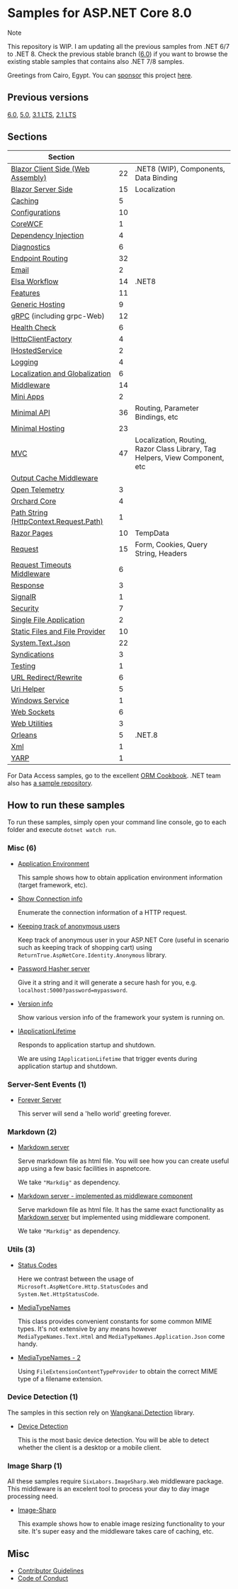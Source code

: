 # Samples for ASP.NET Core 8.0 

> [!NOTE]
> This repository is WIP. I am updating all the previous samples from .NET 6/7 to .NET 8. Check the previous stable branch ([6.0](https://github.com/dodyg/practical-aspnetcore/tree/net6.0/)) if you want to browse the existing stable samples that contains also .NET 7/8 samples.

Greetings from Cairo, Egypt. You can [sponsor](https://github.com/sponsors/dodyg) this project [here](https://github.com/sponsors/dodyg). 

## Previous versions

[6.0](https://github.com/dodyg/practical-aspnetcore/tree/net6.0/), [5.0](https://github.com/dodyg/practical-aspnetcore/tree/net5.0/), [3.1 LTS](https://github.com/dodyg/practical-aspnetcore/tree/3.1-LTS/), [2.1 LTS](https://github.com/dodyg/practical-aspnetcore/tree/2.1-LTS)

## Sections

| Section                                                             |     |                                                                              |
| ------------------------------------------------------------------- | --- | ---------------------------------------------------------------------------- |
| [Blazor Client Side (Web Assembly)](/projects/blazor/README.md)     | 22  | .NET8 (WIP), Components, Data Binding                                        |
| [Blazor Server Side](/projects/blazor-ss)                           | 15  | Localization                                                                 |
| [Caching](/projects/caching)                                        | 5   |                                                                              |
| [Configurations](/projects/configurations)                          | 10  |                                                                              |
| [CoreWCF](/projects/corewcf)                                        | 1   |                                                                              |
| [Dependency Injection](/projects/dependency-injection/)             | 4   |                                                                              |
| [Diagnostics](/projects/diagnostics)                                | 6   |                                                                              |
| [Endpoint Routing](/projects/endpoint-routing)                      | 32  |                                                                              |
| [Email](/projects/mailkit)                                          | 2   |                                                                              |
| [Elsa Workflow](/projects/elsa)                                     | 14  | .NET8                                                                        |
| [Features](/projects/features)                                      | 11  |                                                                              |
| [Generic Hosting](/projects/generic-host)                           | 9   |                                                                              |
| [gRPC](/projects/grpc) (including grpc-Web)                         | 12  |                                                                              |
| [Health Check](/projects/health-check)                              | 6   |                                                                              |
| [IHttpClientFactory](/projects/httpclientfactory)                   | 4   |                                                                              |
| [IHostedService](/projects/ihosted-service)                         | 2   |                                                                              |
| [Logging](/projects/logging)                                        | 4   |                                                                              |
| [Localization and Globalization](/projects/localization)            | 6   |                                                                              |
| [Middleware](/projects/middleware)                                  | 14  |                                                                              |
| [Mini Apps](/projects/mini)                                         | 2   |                                                                              |
| [Minimal API](/projects/minimal-api)                                | 36  | Routing, Parameter Bindings, etc                                             |
| [Minimal Hosting](/projects/minimal-hosting)                        | 23  |                                                                              |
| [MVC](/projects/mvc)                                                | 47  | Localization, Routing, Razor Class Library, Tag Helpers, View Component, etc |
| [Output Cache Middleware](/projets/output-cache-middleware)         |     |                                                                              |
| [Open Telemetry](/projects/open-telemetry/)                         | 3   |                                                                              |
| [Orchard Core](/projects/orchard-core)                              | 4   |                                                                              |
| [Path String (HttpContext.Request.Path)](/projects/path-string)     | 1   |                                                                              |
| [Razor Pages](/projects/razor-pages)                                | 10  | TempData                                                                     |
| [Request](/projects/request)                                        | 15  | Form, Cookies, Query String, Headers                                         |
| [Request Timeouts Middleware](/projets/request-timeouts-middleware) | 6   |                                                                              |
| [Response](/projects/response)                                      | 3   |                                                                              |
| [SignalR](/projects/signalr)                                        | 1   |                                                                              |
| [Security](/projects/security)                                      | 7   |                                                                              |
| [Single File Application](/projects/sfa)                            | 2   |                                                                              |
| [Static Files and File Provider](/projects/file-provider)           | 10  |                                                                              |
| [System.Text.Json](/projects/json)                                  | 22  |                                                                              |
| [Syndications](/projects/syndications)                              | 3   |                                                                              |
| [Testing](/projects/testing)                                        | 1   |                                                                              |
| [URL Redirect/Rewrite](/projects/rewrite)                           | 6   |                                                                              |
| [Uri Helper](/projects/uri-helper)                                  | 5   |                                                                              |
| [Windows Service](/projects/windows-service)                        | 1   |                                                                              |
| [Web Sockets](/projects/web-sockets)                                | 6   |                                                                              |
| [Web Utilities](/projects/web-utilities)                            | 3   |                                                                              |
| [Orleans](/projects/orleans)                                        | 5   | .NET.8                                                                       |
| [Xml](/projects/xml)                                                | 1   |                                                                              |
| [YARP](/projects/yarp)                                              | 1   |                                                                              |

For Data Access samples, go to the excellent [ORM Cookbook](https://github.com/Grauenwolf/DotNet-ORM-Cookbook). .NET team also has [a sample repository](https://github.com/dotnet/samples).

## How to run these samples

To run these samples, simply open your command line console, go to each folder and execute `dotnet watch run`.

### Misc (6)

-   [Application Environment](/projects/application-environment)

    This sample shows how to obtain application environment information (target framework, etc).

-   [Show Connection info](/projects/connection-info)

    Enumerate the connection information of a HTTP request.

-   [Keeping track of anonymous users](/projects/anonymous-id)

    Keep track of anonymous user in your ASP.NET Core (useful in scenario such as keeping track of shopping cart) using `ReturnTrue.AspNetCore.Identity.Anonymous` library.

-   [Password Hasher server](/projects/password-hasher)

    Give it a string and it will generate a secure hash for you, e.g. `localhost:5000?password=mypassword`.

-   [Version info](/projects/version)

    Show various version info of the framework your system is running on.

-   [IApplicationLifetime](/projects/i-application-lifetime)

    Responds to application startup and shutdown.

    We are using `IApplicationLifetime` that trigger events during application startup and shutdown.

### Server-Sent Events (1)

-   [Forever Server](/projects/sse)

    This server will send a 'hello world' greeting forever.

### Markdown (2)

-   [Markdown server](/projects/markdown-server)

    Serve markdown file as html file. You will see how you can create useful app using a few basic facilities in aspnetcore.

    We take `"Markdig"` as dependency.

-   [Markdown server - implemented as middleware component](/projects/markdown-server-middleware)

    Serve markdown file as html file. It has the same exact functionality as [Markdown server](/projects/markdown-server) but implemented using middleware component.

    We take `"Markdig"` as dependency.

### Utils (3)

-   [Status Codes](/projects/utils/http-status-codes)

    Here we contrast between the usage of `Microsoft.AspNetCore.Http.StatusCodes` and `System.Net.HttpStatusCode`.

-   [MediaTypeNames](/projects/utils/media-type-names)

    This class provides convenient constants for some common MIME types. It's not extensive by any means however `MediaTypeNames.Text.Html` and `MediaTypeNames.Application.Json` come handy.

-   [MediaTypeNames - 2](/projects/utils/media-type-names-2)

    Using `FileExtensionContentTypeProvider` to obtain the correct MIME type of a filename extension.

### Device Detection (1)

The samples in this section rely on [Wangkanai.Detection](https://github.com/wangkanai/Detection) library.

-   [Device Detection](/projects/device-detection)

    This is the most basic device detection. You will be able to detect whether the client is a desktop or a mobile client.

### Image Sharp (1)

All these samples require `SixLabors.ImageSharp.Web` middleware package. This middleware is an excelent tool to process your day to day image processing need.

-   [Image-Sharp](/projects/image-sharp)

    This example shows how to enable image resizing functionality to your site. It's super easy and the middleware takes care of caching, etc.

## Misc

-   [Contributor Guidelines](https://github.com/dodyg/practical-aspnetcore/blob/master/CONTRIBUTING.md)
-   [Code of Conduct](https://github.com/dodyg/practical-aspnetcore/blob/master/CODE_OF_CONDUCT.md)

